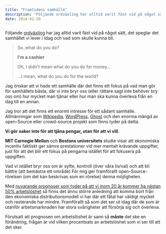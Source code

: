 ```yaml
---
title: "Framtidens samhälle"
description: "Följande ordväxling har alltid varit fäst vid på något sätt, det speglar det samhället vi lever i idag och vad som skulle kunna bli."
date: 2014-02-20
---
```


Följande [ordväxling](http://wildabundantlife.com/2012/07/no-i-mean-what-do-you-do-for-the-world/) har jag alltid varit fäst vid på något sätt, det speglar det samhället vi lever i idag och vad som skulle kunna bli.

> So..what do you do?
>
> **I'm a cashier**
>
> Oh, I didn't mean what do you do for money...
>
> ...I mean, what do you do for the world?

Jag önskar att vi hade ett samhälle där det finns ett fokus på vad man gör för samhällets bästa, där vi inte bryr oss (eller rättare sagt inte behöver bry oss om) hur mycket man tjänar eller hur man ska kunna överleva från en dag till en annan.

Jag tror att det finns ett enormt intresse för ett sådant samhälle. Allmänningar som [Wikipedia](https://wikipedia.org), [WordPress](https://wordpress.org), [Ghost](https://ghost.org) och den enorma mängd av open-Source eller crowd-source projekt som finns tyder på detta.

**Vi gör saker inte för att tjäna pengar, utan för att vi vill.**

**MIT Carnegie Mellon** och **Bostons universitets** studie visar att ekonomiska incentiv faktiskt ger sämre prestationer vid mer mentalt krävande uppgifter, just för att det blir ett fokus på pengarna istället för att fokusera på uppgiften.

Vad vi istället bryr oss om är syfte, kontroll (över våra liv/val) och att bli bättre (att bemästra ett område) För mig ger framförallt open-Source-rörelsen (om det kan beskrivas som en rörelse) denna möjligheten.

Med [nuvarande prognoser som tyder på att vi inom 20 år kommer ha nästan 50% arbetslöshet](http://www.expressen.se/nyheter/dokument/robotarna-har-snart-tagit-over-ditt-jobb) så finns det ännu större anledning att komma bort från den ekonomiska distributionsmodell vi har där ett fåtal har väldigt mycket och resterande har mindre. Framförallt så som det ser ut idag där de som är utanför arbetsmarknaden har stora svårigheter att försörja sig och överleva.

Förutsatt att prognosen om arbetslöshet är sann så **måste** det ske en förändring, frågan är vid vilken procentsats av arbetslöshet som vi ser till att det sker.
